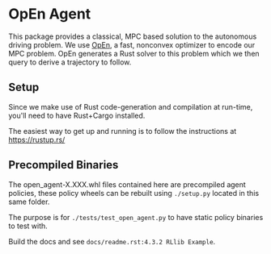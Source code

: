 # OpEn Agent

This package provides a classical, MPC based solution to the autonomous driving problem. We use [OpEn](https://alphaville.github.io/optimization-engine/), a fast, nonconvex optimizer to encode our MPC problem. OpEn generates a Rust solver to this problem which we then query to derive a trajectory to follow.

## Setup

Since we make use of Rust code-generation and compilation at run-time, you'll need to have Rust+Cargo installed.

The easiest way to get up and running is to follow the instructions at https://rustup.rs/

## Precompiled Binaries

The open_agent-X.XXX.whl files contained here are precompiled agent policies, these policy wheels can be rebuilt using `./setup.py` located in this same folder.

The purpose is for `./tests/test_open_agent.py` to have static policy binaries to test with.

Build the docs and see `docs/readme.rst:4.3.2 RLlib Example`.
